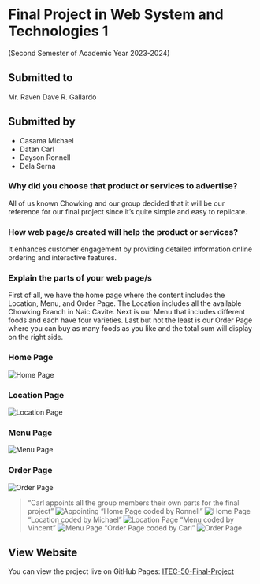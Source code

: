 # Final Project in Web System and Technologies 1
(Second Semester of Academic Year 2023-2024)

## Submitted to
Mr. Raven Dave R. Gallardo

## Submitted by
- Casama Michael
- Datan Carl
- Dayson Ronnell
- Dela Serna


### Why did you choose that product or services to advertise?
All of us known Chowking and our group decided that it will be our reference for our final project since it’s quite simple and easy to replicate.

### How web page/s created will help the product or services?
It enhances customer engagement by providing detailed information online ordering and interactive features.

### Explain the parts of your web page/s
First of all, we have the home page where the content includes the Location, Menu, and Order Page. The Location includes all the available Chowking Branch in Naic Cavite. Next is our Menu that includes different foods and each have four varieties. Last but not the least is our Order Page where you can buy as many foods as you like and the total sum will display on the right side.

### Home Page
![Home Page](img/Homepage.png)
### Location Page
![Location Page](img/Locationspage.png)
### Menu Page
![Menu Page](img/Menupage.png)
### Order Page
![Order Page](img/Orderpage.png)

> “Carl appoints all the group members their own parts for the final project”
> ![Appointing](img/appoint.png)
> “Home Page coded by Ronnell”
> ![Home Page](img/ronnell.jpg)
> “Location coded by Michael”
> ![Location Page](img/michael.jpg)
> “Menu coded by Vincent”
> ![Menu Page](img/vincent.jpg)
> “Order Page coded by Carl”
> ![Order Page](img/carl.jpg)

## View Website
You can view the project live on GitHub Pages: [ITEC-50-Final-Project](https://carldatan.github.io/ITEC-50-Final-Project)



